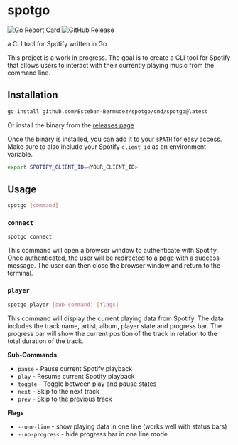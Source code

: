 # spotgo
[![Go Report Card](https://goreportcard.com/badge/github.com/Esteban-Bermudez/spotgo)](https://goreportcard.com/report/github.com/Esteban-Bermudez/spotgo)
![GitHub Release](https://img.shields.io/github/v/release/Esteban-Bermudez/spotgo)

a CLI tool for Spotify written in Go

This project is a work in progress. The goal is to create a CLI tool for Spotify that allows users to interact with their currently playing music from the command line.

## Installation
```bash
go install github.com/Esteban-Bermudez/spotgo/cmd/spotgo@latest
```
Or install the binary from the [releases page](https://github.com/Esteban-Bermudez/spotgo/releases)

Once the binary is installed, you can add it to your `$PATH` for easy access.
Make sure to also include your Spotify `client_id` as an environment variable.
```bash
export SPOTIFY_CLIENT_ID=<YOUR_CLIENT_ID>
```

## Usage
```bash
spotgo [command]
```

### `connect`
```bash
spotgo connect
```
This command will open a browser window to authenticate with Spotify. Once authenticated, the user will be redirected to
a page with a success message. The user can then close the browser window and return to the terminal.

### `player`
```bash
spotgo player [sub-command] [flags]
```
This command will display the current playing data from Spotify. The data includes the track name, artist, album,
player state and progress bar. The progress bar will show the current position of the track in relation to the total duration of the
track.

**Sub-Commands**
- `pause` - Pause current Spotify playback
- `play` - Resume current Spotify playback
- `toggle` - Toggle between play and pause states
- `next` - Skip to the next track
- `prev` - Skip to the previous track

**Flags**
- `--one-line` - show playing data in one line (works well with status bars)
- `--no-progress` - hide progress bar in one line mode
